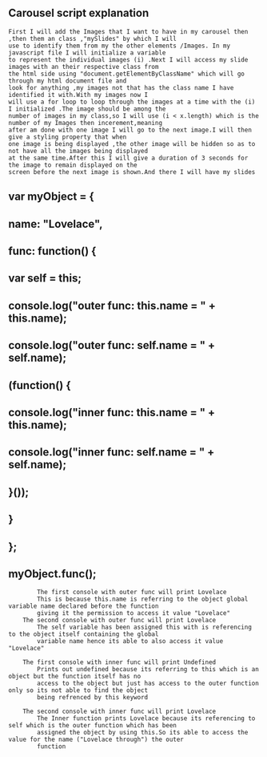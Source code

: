 ## Carousel script explanation

    First I will add the Images that I want to have in my carousel then ,then them an class ,"mySlides" by which I will
    use to identify them from my the other elements /Images. In my javascript file I will initialize a variable
    to represent the individual images (i) .Next I will access my slide images with an their respective class from 
    the html side using "document.getElementByClassName" which will go through my html document file and 
    look for anything ,my images not that has the class name I have identified it with.With my images now I
    will use a for loop to loop through the images at a time with the (i) I initialized .The image should be among the 
    number of images in my class,so I will use (i < x.length) which is the number of my Images then incerement,meaning
    after am done with one image I will go to the next image.I will then give a styling property that when 
    one image is being displayed ,the other image will be hidden so as to not have all the images being displayed
    at the same time.After this I will give a duration of 3 seconds for the image to remain displayed on the 
    screen before the next image is shown.And there I will have my slides


## var myObject = {
##    name: "Lovelace",
##    func: function() {
##        var self = this;
##       console.log("outer func:  this.name = " + this.name);
##        console.log("outer func:  self.name = " + self.name);
##       (function() {
##            console.log("inner func:  this.name = " + this.name);
##            console.log("inner func:  self.name = " + self.name);
##        }());
##    }
## };
## myObject.func(); 
    
            
            The first console with outer func will print Lovelace 
            This is because this.name is referring to the object global variable name declared before the function
            giving it the permission to access it value "Lovelace"
        The second console with outer func will print Lovelace
            The self variable has been assigned this with is referencing to the object itself containing the global
            variable name hence its able to also access it value "Lovelace"

        The first console with inner func will print Undefined
            Prints out undefined because its referring to this which is an object but the function itself has no 
            access to the object but just has access to the outer function only so its not able to find the object
            being refrenced by this keyword
            
        The second console with inner func will print Lovelace
            The Inner function prints Lovelace because its referencing to self which is the outer function which has been
            assigned the object by using this.So its able to access the value for the name ("Lovelace through") the outer
            function